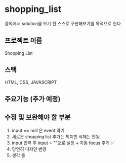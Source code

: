 # shopping_list

강의에서 solution을 보기 전 스스로 구현해보기를 목적으로 한다

## 프로젝트 이름

Shopping List

## 스택

HTML, CSS, JAVASCRIPT

## 주요기능 (추가 예정)

## 수정 및 보완해야 할 부분

1. input == null 은 event 막기
2. 새로운 shopping list 추가는 되지만 삭제는 안됨
3. input 입력 후 input = ""으로 설정 + 자동 focus 주기 ✅
4. 당연히 디자인 변경
5. 생각 중
